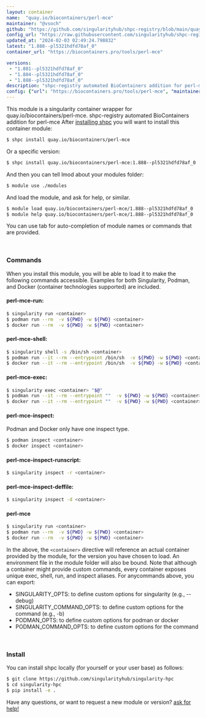 ```yaml
---
layout: container
name:  "quay.io/biocontainers/perl-mce"
maintainer: "@vsoch"
github: "https://github.com/singularityhub/shpc-registry/blob/main/quay.io/biocontainers/perl-mce/container.yaml"
config_url: "https://raw.githubusercontent.com/singularityhub/shpc-registry/main/quay.io/biocontainers/perl-mce/container.yaml"
updated_at: "2024-02-03 02:49:24.798832"
latest: "1.888--pl5321hdfd78af_0"
container_url: "https://biocontainers.pro/tools/perl-mce"

versions:
 - "1.881--pl5321hdfd78af_0"
 - "1.884--pl5321hdfd78af_0"
 - "1.888--pl5321hdfd78af_0"
description: "shpc-registry automated BioContainers addition for perl-mce"
config: {"url": "https://biocontainers.pro/tools/perl-mce", "maintainer": "@vsoch", "description": "shpc-registry automated BioContainers addition for perl-mce", "latest": {"1.888--pl5321hdfd78af_0": "sha256:6c900d4bd6bb41fce2577b23ee387e661c6dda66b6576b50ffe2e569068af12b"}, "tags": {"1.881--pl5321hdfd78af_0": "sha256:2e83ce1420d72486b317d36f4b93a19af6b2ca3f9ba3da4c74eb1b6117431b11", "1.884--pl5321hdfd78af_0": "sha256:299ee7e7cfd32dee3bc6592345517af2ad1fbda882aa5dee08595d76ee662b2d", "1.888--pl5321hdfd78af_0": "sha256:6c900d4bd6bb41fce2577b23ee387e661c6dda66b6576b50ffe2e569068af12b"}, "docker": "quay.io/biocontainers/perl-mce"}
---
```


This module is a singularity container wrapper for quay.io/biocontainers/perl-mce.
shpc-registry automated BioContainers addition for perl-mce
After [installing shpc](#install) you will want to install this container module:


```bash
$ shpc install quay.io/biocontainers/perl-mce
```

Or a specific version:

```bash
$ shpc install quay.io/biocontainers/perl-mce:1.888--pl5321hdfd78af_0
```

And then you can tell lmod about your modules folder:

```bash
$ module use ./modules
```

And load the module, and ask for help, or similar.

```bash
$ module load quay.io/biocontainers/perl-mce/1.888--pl5321hdfd78af_0
$ module help quay.io/biocontainers/perl-mce/1.888--pl5321hdfd78af_0
```

You can use tab for auto-completion of module names or commands that are provided.

<br>

### Commands

When you install this module, you will be able to load it to make the following commands accessible.
Examples for both Singularity, Podman, and Docker (container technologies supported) are included.

#### perl-mce-run:

```bash
$ singularity run <container>
$ podman run --rm  -v ${PWD} -w ${PWD} <container>
$ docker run --rm  -v ${PWD} -w ${PWD} <container>
```

#### perl-mce-shell:

```bash
$ singularity shell -s /bin/sh <container>
$ podman run --it --rm --entrypoint /bin/sh  -v ${PWD} -w ${PWD} <container>
$ docker run --it --rm --entrypoint /bin/sh  -v ${PWD} -w ${PWD} <container>
```

#### perl-mce-exec:

```bash
$ singularity exec <container> "$@"
$ podman run --it --rm --entrypoint ""  -v ${PWD} -w ${PWD} <container> "$@"
$ docker run --it --rm --entrypoint ""  -v ${PWD} -w ${PWD} <container> "$@"
```

#### perl-mce-inspect:

Podman and Docker only have one inspect type.

```bash
$ podman inspect <container>
$ docker inspect <container>
```

#### perl-mce-inspect-runscript:

```bash
$ singularity inspect -r <container>
```

#### perl-mce-inspect-deffile:

```bash
$ singularity inspect -d <container>
```



#### perl-mce

```bash
$ singularity run <container>
$ podman run --rm  -v ${PWD} -w ${PWD} <container>
$ docker run --rm  -v ${PWD} -w ${PWD} <container>
```


In the above, the `<container>` directive will reference an actual container provided
by the module, for the version you have chosen to load. An environment file in the
module folder will also be bound. Note that although a container
might provide custom commands, every container exposes unique exec, shell, run, and
inspect aliases. For anycommands above, you can export:

 - SINGULARITY_OPTS: to define custom options for singularity (e.g., --debug)
 - SINGULARITY_COMMAND_OPTS: to define custom options for the command (e.g., -b)
 - PODMAN_OPTS: to define custom options for podman or docker
 - PODMAN_COMMAND_OPTS: to define custom options for the command

<br>

### Install

You can install shpc locally (for yourself or your user base) as follows:

```bash
$ git clone https://github.com/singularityhub/singularity-hpc
$ cd singularity-hpc
$ pip install -e .
```

Have any questions, or want to request a new module or version? [ask for help!](https://github.com/singularityhub/singularity-hpc/issues)